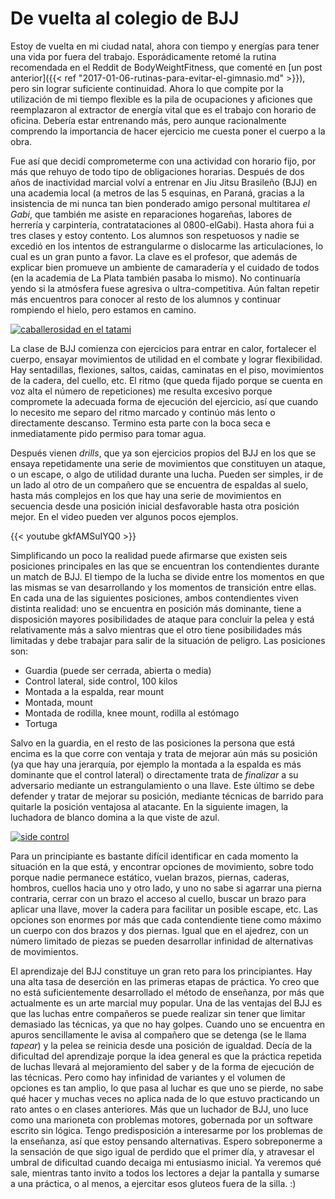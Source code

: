 # De vuelta al colegio de BJJ


Estoy de vuelta en mi ciudad natal, ahora con tiempo y energías para tener una
vida por fuera del trabajo. Esporádicamente retomé la rutina recomendada en el
Reddit de BodyWeightFitness, que comenté en [un post anterior]({{< ref
"2017-01-06-rutinas-para-evitar-el-gimnasio.md" >}}), pero sin lograr suficiente
continuidad. Ahora lo que compite por la utilización de mi tiempo flexible es la
pila de ocupaciones y aficiones que reemplazaron al extractor de energía vital
que es el trabajo con horario de oficina. Debería estar entrenando más, pero
aunque racionalmente comprendo la importancia de hacer ejercicio me cuesta poner
el cuerpo a la obra.

Fue así que decidí comprometerme con una actividad con horario fijo, por
más que rehuyo de todo tipo de obligaciones horarias. Después de dos
años de inactividad marcial volví a entrenar en Jiu Jitsu Brasileño
(BJJ) en una academia local (a metros de las 5 esquinas, en Paraná,
gracias a la insistencia de mi nunca tan bien ponderado amigo personal
multitarea *el Gabi*, que también me asiste en reparaciones hogareñas,
labores de herrería y carpintería, contratataciones al 0800-elGabi).
Hasta ahora fui a tres clases y estoy contento. Los alumnos son
respetuosos y nadie se excedió en los intentos de estrangularme o
dislocarme las articulaciones, lo cual es un gran punto a favor. La
clave es el profesor, que además de explicar bien promueve un ambiente
de camaradería y el cuidado de todos (en la academia de La Plata también
pasaba lo mismo). No continuaría yendo si la atmósfera fuese agresiva o
ultra-competitiva. Aún faltan repetir más encuentros para conocer al
resto de los alumnos y continuar rompiendo el hielo, pero estamos en
camino.

[![caballerosidad en el tatami](https://c1.staticflickr.com/5/4418/36410364353_ae65278390_b.jpg)](https://c1.staticflickr.com/5/4418/36410364353_ae65278390_b.jpg)

La clase de BJJ comienza con ejercicios para entrar en calor, fortalecer
el cuerpo, ensayar movimientos de utilidad en el combate y lograr
flexibilidad. Hay sentadillas, flexiones, saltos, caidas, caminatas en
el piso, movimientos de la cadera, del cuello, etc. El ritmo (que queda
fijado porque se cuenta en voz alta el número de repeticiones) me
resulta excesivo porque compromete la adecuada forma de ejecución del
ejercicio, así que cuando lo necesito me separo del ritmo marcado y
continúo más lento o directamente descanso. Termino esta parte con la
boca seca e inmediatamente pido permiso para tomar agua.

Después vienen *drills*, que ya son ejercicios propios del BJJ en los
que se ensaya repetidamente una serie de movimientos que constituyen un
ataque, o un escape, o algo de utilidad durante una lucha. Pueden ser
simples, ir de un lado al otro de un compañero que se encuentra de
espaldas al suelo, hasta más complejos en los que hay una serie de
movimientos en secuencia desde una posición inicial desfavorable hasta
otra posición mejor. En el video pueden ver algunos pocos ejemplos.

{{< youtube gkfAMSuIYQ0 >}}

Simplificando un poco la realidad puede afirmarse que existen seis
posiciones principales en las que se encuentran los contendientes
durante un match de BJJ. El tiempo de la lucha se divide entre los
momentos en que las mismas se van desarrollando y los momentos de
transición entre ellas. En cada una de las siguientes posiciones, ambos
contendientes viven distinta realidad: uno se encuentra en posición más
dominante, tiene a disposición mayores posibilidades de ataque para
concluir la pelea y está relativamente más a salvo mientras que el otro
tiene posibilidades más limitadas y debe trabajar para salir de la
situación de peligro. Las posiciones son:

-   Guardia (puede ser cerrada, abierta o media)
-   Control lateral, side control, 100 kilos
-   Montada a la espalda, rear mount
-   Montada, mount
-   Montada de rodilla, knee mount, rodilla al estómago
-   Tortuga

Salvo en la guardia, en el resto de las posiciones la persona que está
encima es la que corre con ventaja y trata de mejorar aún más su
posición (ya que hay una jerarquía, por ejemplo la montada a la espalda
es más dominante que el control lateral) o directamente trata de
*finalizar* a su adversario mediante un estrangulamiento o una llave.
Este último se debe defender y tratar de mejorar su posición, mediante
técnicas de barrido para quitarle la posición ventajosa al atacante. En
la siguiente imagen, la luchadora de blanco domina a la que viste de
azul.

[![side control](https://c1.staticflickr.com/5/4378/36827143090_c7725d60ee_b.jpg)](https://c1.staticflickr.com/5/4378/36827143090_9c82858152_h.jpg)

Para un principiante es bastante difícil identificar en cada momento la
situación en la que está, y encontrar opciones de movimiento, sobre todo
porque nadie permanece estático, vuelan brazos, piernas, caderas,
hombros, cuellos hacia uno y otro lado, y uno no sabe si agarrar una
pierna contraria, cerrar con un brazo el acceso al cuello, buscar un
brazo para aplicar una llave, mover la cadera para facilitar un posible
escape, etc. Las opciones son enormes por más que cada contendiente
tiene como máximo un cuerpo con dos brazos y dos piernas. Igual que en
el ajedrez, con un número limitado de piezas se pueden desarrollar
infinidad de alternativas de movimientos.

El aprendizaje del BJJ constituye un gran reto para los principiantes.
Hay una alta tasa de deserción en las primeras etapas de práctica. Yo
creo que no está suficientemente desarrollado el método de enseñanza,
por más que actualmente es un arte marcial muy popular. Una de las
ventajas del BJJ es que las luchas entre compañeros se puede realizar
sin tener que limitar demasiado las técnicas, ya que no hay golpes.
Cuando uno se encuentra en apuros sencillamente le avisa al compañero
que se detenga (se le llama *tapear*) y la pelea se reinicia desde una
posición de igualdad. Decía de la dificultad del aprendizaje porque la
idea general es que la práctica repetida de luchas llevará al
mejoramiento del saber y de la forma de ejecución de las técnicas. Pero
como hay infinidad de variantes y el volumen de opciones es tan amplio,
lo que pasa al luchar es que uno se pierde, no sabe qué hacer y muchas
veces no aplica nada de lo que estuvo practicando un rato antes o en
clases anteriores. Más que un luchador de BJJ, uno luce como una
marioneta con problemas motores, gobernada por un software escrito sin
lógica. Tengo predisposición a interesarme por los problemas de la
enseñanza, así que estoy pensando alternativas. Espero sobreponerme a la
sensación de que sigo igual de perdido que el primer día, y atravesar el
umbral de dificultad cuando decaiga mi entusiasmo inicial. Ya veremos
qué sale, mientras tanto invito a todos los lectores a dejar la pantalla
y sumarse a una práctica, o al menos, a ejercitar esos gluteos fuera de
la silla. :)

